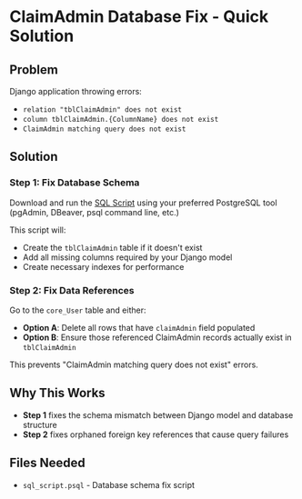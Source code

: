 # ClaimAdmin Database Fix - Quick Solution

## Problem
Django application throwing errors:
- `relation "tblClaimAdmin" does not exist`
- `column tblClaimAdmin.{ColumnName} does not exist`
- `ClaimAdmin matching query does not exist`

## Solution

### Step 1: Fix Database Schema
Download and run the [SQL Script](sql_script.psql) using your preferred PostgreSQL tool (pgAdmin, DBeaver, psql command line, etc.)

This script will:
- Create the `tblClaimAdmin` table if it doesn't exist
- Add all missing columns required by your Django model
- Create necessary indexes for performance

### Step 2: Fix Data References
Go to the `core_User` table and either:
- **Option A**: Delete all rows that have `claimAdmin` field populated
- **Option B**: Ensure those referenced ClaimAdmin records actually exist in `tblClaimAdmin`

This prevents "ClaimAdmin matching query does not exist" errors.

## Why This Works
- **Step 1** fixes the schema mismatch between Django model and database structure
- **Step 2** fixes orphaned foreign key references that cause query failures

## Files Needed
- `sql_script.psql` - Database schema fix script
